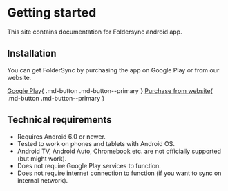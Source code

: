 # Getting started

This site contains documentation for Foldersync android app.

## Installation

You can get FolderSync by purchasing the app on Google Play or from our website.

[Google Play](https://play.google.com/store/apps/details?id=dk.tacit.android.foldersync.full){ .md-button .md-button--primary }
[Purchase from website](https://www.tacit.dk/foldersync/purchase/){ .md-button .md-button--primary }


## Technical requirements
* Requires Android 6.0 or newer.
* Tested to work on phones and tablets with Android OS.
* Android TV, Android Auto, Chromebook etc. are not officially supported (but might work).
* Does not require Google Play services to function.
* Does not require internet connection to function (if you want to sync on internal network).
